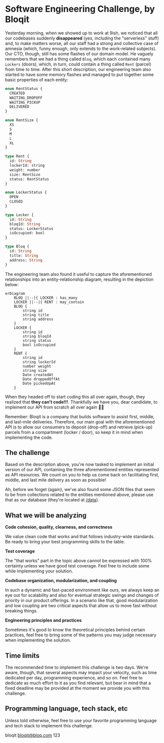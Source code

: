 # Software Engineering Challenge, by Bloqit

Yesterday morning, when we showed up to work at 9ish, we noticed that all our codebases suddenly **disappeared** (yes, including the "serverless" stuff) and, to make matters worse, all our staff had a strong and collective case of amnesia (which, funny enough, only extends to the work-related subjects). Our CTO, though, still has some flashes of our domain model. He vaguely remembers that we had a thing called `Bloq`, which each contained many `Lockers` (doors), which, in turn, could contain a thing called `Rent` (parcel) from time to time. After this short description, our engineering team also started to have some memory flashes and managed to put together some basic properties of each entity:

```graphql
enum RentStatus {
  CREATED
  WAITING_DROPOFF
  WAITING_PICKUP
  DELIVERED
}

enum RentSize {
  XS
  S
  M
  L
  XL
}

type Rent {
  id: String
  lockerId: string
  weight: number
  size: RentSize
  status: RentStatus
}

enum LockerStatus {
  OPEN
  CLOSED
}

type Locker {
  id: String
  bloqId: String
  status: LockerStatus
  isOccupied: bool
}

type Bloq {
  id: String
  title: String
  address: String
}
```

The engineering team also found it useful to capture the aforementioned relationships into an entity-relationship diagram, resulting in the depiction below:

```mermaid
erDiagram
    BLOQ ||--|{ LOCKER : has_many
    LOCKER ||--|{ RENT : may_contain
    BLOQ {
        string id
        string title
        string address
    }
    LOCKER {
        string id
        string bloqId
        string status
        bool isOccupied
    }
    RENT {
        string id
        string lockerId
        number weight
        string size
        Date createdAt
        Date droppedOffAt
        Date pickedUpAt
    }
```



When they headed off to start coding this all over again, though, they realized that **they can't code!!!**. Thankfully we have you, dear candidate, to implement our API from scratch all over again 🙌🏽

Remember: Bloqit is a company that builds software to assist first, middle, and last-mile deliveries. Therefore, our main goal with the aforementioned API is to allow our consumers to deposit (drop-off) and retrieve (pick-up) parcels from a compartment (locker / door), so keep it in mind when implementing the code.

## The challenge

Based on the description above, you're now tasked to implement an initial version of our API, containing the three aforementioned entities represented as API resources. We count on you to help us come back on facilitating first, middle, and last mile delivery as soon as possible!

Ah, before we forget (again), we've also found some JSON files that seem to be from collections related to the entities mentioned above, please use that as our database (they're located at [/data](./data)).

## What we will be analyzing

**Code cohesion, quality, clearness, and correctness**

We value clean code that works and that follows industry-wide standards. Be ready to bring your best programming skills to the table.

**Test coverage**

The "that works" part in the topic above cannot be expressed with 100% certainty unless we have good test coverage. Feel free to include some while implementing your solution.

**Codebase organization, modularization, and coupling**

In such a dynamic and fast-paced environment like ours, we always keep an eye out for scalability and also for eventual strategic swings and changes of priority in our product offerings. In a scenario like that, good modularization and low coupling are two critical aspects that allow us to move fast without breaking things.

**Engineering principles and practices**

Sometimes it's good to know the theoretical principles behind certain practices, feel free to bring some of the patterns you may judge necessary when implementing the solution.

## Time limits

The recommended time to implement this challenge is two days. We're aware, though, that several aspects may impact your velocity, such as time dedicated per day, programming experience, and so on. Feel free to dedicate as much effort to it as you find relevant, but bear in mind that a fixed deadline may be provided at the moment we provide you with this challenge.

## Programming language, tech stack, etc

Unless told otherwise, feel free to use your favorite programming language and tech stack to implement this challenge.

bloqit
bloqit@bloq.com
123
